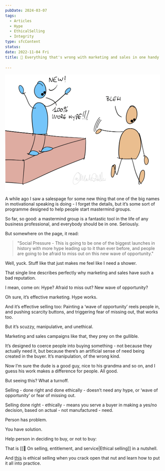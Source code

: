 ```yaml
---
pubDate: 2024-03-07
tags:
  - Articles
  - Hype
  - EthicalSelling
  - Integrity
type: sfcContent
status: 
date: 2022-11-04 Fri
title: 📄 Everything that's wrong with marketing and sales in one handy sentence

---
```


![](Media/SalesFlowCoach.app_No-Hype-in-sales_MartinStellar.jpg)

A while ago I saw a salespage for some new thing that one of the big names in motivational speaking is doing - I forget the details, but it’s some sort of programme designed to help people start mastermind groups.

So far, so good: a mastermind group is a fantastic tool in the life of any business professional, and everybody should be in one. Seriously.

But somewhere on the page, it read:

> "Social Pressure - This is going to be one of the biggest launches in history with more hype leading up to it than ever before, and people are going to be afraid to miss out on this new wave of opportunity."

Well, yuck. Stuff like that just makes me feel like I need a shower.

That single line describes perfectly why marketing and sales have such a bad reputation.

I mean, come on: Hype? Afraid to miss out? New wave of opportunity?

Oh sure, it’s effective marketing. Hype works.

And it’s effective selling too: Painting a ‘wave of opportunity’ reels people in, and pushing scarcity buttons, and triggering fear of missing out, that works too.

But it’s scuzzy, manipulative, and unethical.

Marketing and sales campaigns like that, they prey on the gullible.

It’s designed to coerce people into buying something - not because they actually need it, but because there’s an artificial sense of need being created in the buyer. It’s manipulation, of the wrong kind.

Now I’m sure the dude is a good guy, nice to his grandma and so on, and I guess his work makes a difference for people. All good.

But seeing this? What a turnoff.

Selling - done right and done ethically - doesn’t need any hype, or ‘wave of opportunity’ or fear of missing out.

Selling done right - ethically - means you serve a buyer in making a yes/no decision, based on actual - not manufactured - need.

Person has problem.

You have solution.

Help person in deciding to buy, or not to buy:

That is [[📄 On selling, entitlement, and service|Ethical selling]] in a nutshell.

And [this](https://martinstellar.com/leap-ethical-selling-framework/) is ethical selling when you crack open that nut and learn how to put it all into practice. 